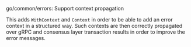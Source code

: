 go/common/errors: Support context propagation

This adds `WithContext` and `Context` in order to be able to add an error
context in a structured way. Such contexts are then correctly propagated
over gRPC and consensus layer transaction results in order to improve the
error messages.
